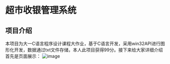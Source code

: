 # 超市收银管理系统

## 项目介绍
本项目为大一C语言程序设计课程大作业，基于C语言开发，采用win32API进行图形化开发，数据通过txt文件存储，本人此项目获得99分。接下来给大家详细介绍
首先是页面展示：
![image](https://github.com/TianHe2005/SupermarketCashRegistermanagementSystem/res/1.png)
